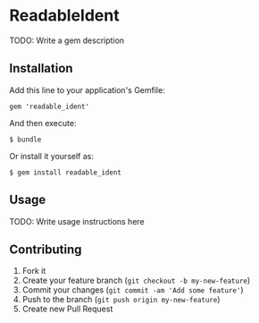 # ReadableIdent

TODO: Write a gem description

## Installation

Add this line to your application's Gemfile:

    gem 'readable_ident'

And then execute:

    $ bundle

Or install it yourself as:

    $ gem install readable_ident

## Usage

TODO: Write usage instructions here

## Contributing

1. Fork it
2. Create your feature branch (`git checkout -b my-new-feature`)
3. Commit your changes (`git commit -am 'Add some feature'`)
4. Push to the branch (`git push origin my-new-feature`)
5. Create new Pull Request
